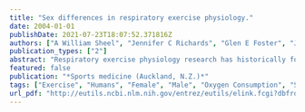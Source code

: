 ```yaml
---
title: "Sex differences in respiratory exercise physiology."
date: 2004-01-01
publishDate: 2021-07-23T18:07:52.371816Z
authors: ["A William Sheel", "Jennifer C Richards", "Glen E Foster", "Jordan A Guenette"]
publication_types: ["2"]
abstract: "Respiratory exercise physiology research has historically focused on male subjects. In the last 20 years, important physiological and functional differences have been noted between the male and female response to dynamic exercise where sex differences have been reported for most of the major determinants of exercise capacity. Female participation in competitive and recreational sport is growing worldwide and it is universally accepted that participation in regular physical activity is of health benefit for both sexes. Understanding sex differences is of potential importance to both the clinician-scientist and the exercise physiologist since differences could impact upon exercise rehabilitation programmes for patient populations, exercise prescription for disease prevention in healthy individuals and training strategies for competitive athletes. Sex differences have been shown in resting pulmonary function, which may impact on the respiratory response to exercise. Women typically have smaller lung volumes and maximal expiratory flow rates even when corrected for height relative to men. Differences in resting and exercising ventilation across the menstrual cycle and relative to men have also been reported, although the functional significance remains unclear. Expiratory flow limitation and a high work of breathing are seen in women. Pulmonary system limitations, in particular exercise-induced arterial hypoxia, have been reported in both men and women; however, the prevalence in women is not yet known. From the available literature, it appears that there are sex differences in some areas of respiratory exercise physiology. However, detailed sex comparisons are difficult because the number of subjects studied to date has been woefully small."
featured: false
publication: "*Sports medicine (Auckland, N.Z.)*"
tags: ["Exercise", "Humans", "Female", "Male", "Oxygen Consumption", "Sex Factors", "Respiratory Physiological Phenomena", "Canada"]
url_pdf: "http://eutils.ncbi.nlm.nih.gov/entrez/eutils/elink.fcgi?dbfrom=pubmed&id=15294007&retmode=ref&cmd=prlinks"
---
```


